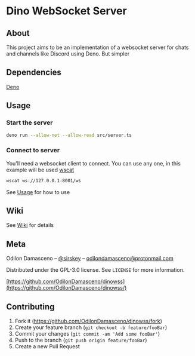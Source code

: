 # Dino WebSocket Server

## About

This project aims to be an implementation of a websocket server for chats and channels like Discord using Deno. But simpler

## Dependencies

[Deno](https://deno.land)

## Usage

### Start the server
 
```bash
deno run --allow-net --allow-read src/server.ts 
```

### Connect to server

You'll need a websocket client to connect. You can use any one, in this example will be used [wscat](https://www.npmjs.com/package/wscat)

```bash
wscat ws://127.0.0.1:8001/ws
```

See [Usage](https://github.com/OdilonDamasceno/dinowss/wiki/Usage) for how to use

## Wiki

See [Wiki](https://github.com/OdilonDamasceno/dinowss/wiki) for details

## Meta

Odilon Damasceno – [@sirskey](https://twitter.com/sirskey) – odilondamasceno@protonmail.com

Distributed under the GPL-3.0 license. See ``LICENSE`` for more information.

[https://github.com/OdilonDamasceno/dinowss](https://github.com/OdilonDamasceno/dinowss/)

## Contributing

1. Fork it (<https://github.com/OdilonDamasceno/dinowss/fork>)
2. Create your feature branch (`git checkout -b feature/fooBar`)
3. Commit your changes (`git commit -am 'Add some fooBar'`)
4. Push to the branch (`git push origin feature/fooBar`)
5. Create a new Pull Request
